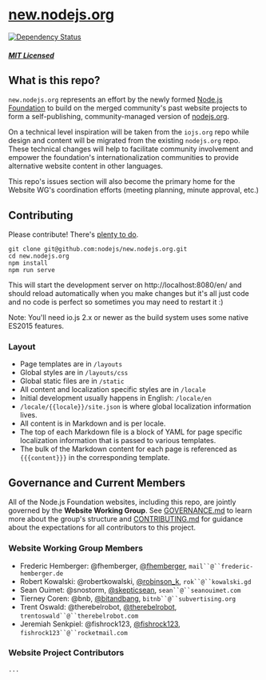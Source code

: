 # [new.nodejs.org](https://new.nodejs.org/)
[![Dependency Status](https://david-dm.org/nodejs/new.nodejs.org.svg)](https://david-dm.org/nodejs/new.nodejs.org)

##### [MIT Licensed](LICENSE)

## What is this repo?

`new.nodejs.org` represents an effort by the newly formed [Node.js Foundation](https://nodejs.org/foundation/) to build on the merged community's past website projects to form a self-publishing, community-managed version of [nodejs.org](https://nodejs.org).

On a technical level inspiration will be taken from the `iojs.org` repo while design and content will be migrated from the existing `nodejs.org` repo. These technical changes will help to facilitate community involvement and empower the foundation's internationalization communities to provide alternative website content in other languages.

This repo's issues section will also become the primary home for the Website WG's coordination efforts (meeting planning, minute approval, etc.)

## Contributing

Please contribute! There's [plenty to do](https://github.com/nodejs/new.nodejs.org/issues/20).

```
git clone git@github.com:nodejs/new.nodejs.org.git
cd new.nodejs.org
npm install
npm run serve
```

This will start the development server on http://localhost:8080/en/ and should reload automatically when you make changes but it's all just code and no code is perfect so sometimes you may need to restart it :)

Note: You'll need io.js 2.x or newer as the build system uses some native ES2015 features.

### Layout

* Page templates are in `/layouts`
* Global styles are in `/layouts/css`
* Global static files are in `/static`
* All content and localization specific styles are in `/locale`
 * Initial development usually happens in English: `/locale/en`
 * `/locale/{{locale}}/site.json` is where global localization information lives.
 * All content is in Markdown and is per locale.
  * The top of each Markdown file is a block of YAML for page specific localization information that is passed to various templates.
  * The bulk of the Markdown content for each page is referenced as `{{{content}}}` in the corresponding template.
  
## Governance and Current Members

All of the Node.js Foundation websites, including this repo, are jointly governed by the **Website Working Group**. See [GOVERNANCE.md](./GOVERNANCE.md) to learn more about the group's structure and [CONTRIBUTING.md](./CONTRIBUTING.md) for guidance about the expectations for all contributors to this project.

### Website Working Group Members

- Frederic Hemberger: @fhemberger, [@fhemberger](https://twitter.com/fhemberger), `mail``@``frederic-hemberger.de`
- Robert Kowalski: @robertkowalski, [@robinson_k](https://twitter.com/robinson_k), `rok``@``kowalski.gd`
- Sean Ouimet: @snostorm, [@skepticsean](https://twitter.com/skepticsean), `sean``@``seanouimet.com`
- Tierney Coren: @bnb, [@bitandbang](https://twitter.com/bitandbang), `bitnb``@``subvertising.org`
- Trent Oswald: @therebelrobot, [@therebelrobot](https://twitter.com/therebelrobot), `trentoswald``@``therebelrobot.com`
- Jeremiah Senkpiel: @fishrock123, [@fishrock123](https://twitter.com/fishrock123), `fishrock123``@``rocketmail.com`

### Website Project Contributors

`...`
